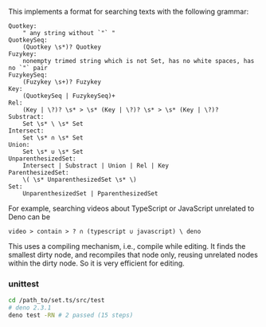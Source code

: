 This implements a format for searching texts with the following grammar:

```
Quotkey:
    " any string without `"` "
QuotkeySeq:
    (Quotkey \s*)? Quotkey
Fuzykey:
    nonempty trimed string which is not Set, has no white spaces, has no `"` pair
FuzykeySeq:
    (Fuzykey \s+)? Fuzykey
Key:
    (QuotkeySeq | FuzykeySeq)+
Rel:
    (Key | \?)? \s* > \s* (Key | \?)? \s* > \s* (Key | \?)?
Substract:
    Set \s* \ \s* Set
Intersect:
    Set \s* ∩ \s* Set
Union:
    Set \s* ∪ \s* Set
UnparenthesizedSet:
    Intersect | Substract | Union | Rel | Key
ParenthesizedSet: 
    \( \s* UnparenthesizedSet \s* \)
Set:
    UnparenthesizedSet | PparenthesizedSet
```

For example, searching videos about TypeScript or JavaScript unrelated to Deno
can be

```
video > contain > ? ∩ (typescript ∪ javascript) \ deno
```

This uses a compiling mechanism, i.e., compile while editing. It finds the
smallest dirty node, and recompiles that node only, reusing unrelated nodes
within the dirty node. So it is very efficient for editing.

### unittest

```bash
cd /path_to/set.ts/src/test
# deno 2.3.1
deno test -RN # 2 passed (15 steps)
```
